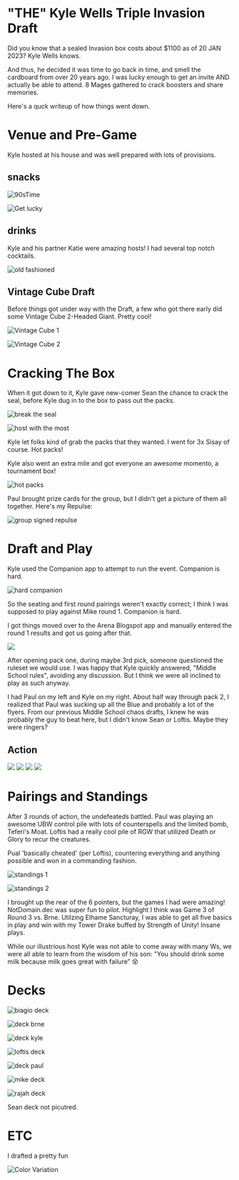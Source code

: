 # "THE" Kyle Wells Triple Invasion Draft

Did you know that a sealed Invasion box costs about $1100 as of 20 JAN 2023? Kyle Wells knows. 

And thus, he decided it was time to go back in time, and smell the cardboard from over 20 years ago. I was lucky enough to get an invite AND actually be able to attend. 8 Mages gathered to crack boosters and share memories.

Here's a quck writeup of how things went down.

# Venue and Pre-Game

Kyle hosted at his house and was well prepared with lots of provisions.

## snacks
![90sTime](../../../assets/images/2023/02/19/90sTime.jpg)

![Get lucky](../../../assets/images/2023/02/19/getLucky.jpg)


## drinks

Kyle and his partner Katie were amazing hosts! I had several top notch cocktails. 

![old fashioned](../../../assets/images/2023/02/19/host-oldfashioned.jpg)

## Vintage Cube Draft

Before things got under way with the Draft, a few who got there early did some Vintage Cube 2-Headed Giant. Pretty cool!

![Vintage Cube 1](../../../assets/images/2023/02/19/vintageCubeDraft-1.jpg)

![Vintage Cube 2](../../../assets/images/2023/02/19/vintageCubeDraft-2.jpg)

# Cracking The Box

When it got down to it, Kyle gave new-comer Sean the chance to crack the seal, before Kyle dug in to the box to pass out the packs.

![break the seal](../../../assets/images/2023/02/19/break-the-seal-1.jpg)

![host with the most](../../../assets/images/2023/02/19/hostwiththemost.jpg)

Kyle let folks kind of grab the packs that they wanted. I went for 3x Sisay of course. Hot packs!

Kyle also went an extra mile and got everyone an awesome momento, a tournament box!

![hot packs](../../../assets/images/2023/02/19/hotpacks.jpg)

Paul brought prize cards for the group, but I didn't get a picture of them all together. Here's my Repulse:

![group signed repulse](../../../assets/images/2023/02/19/repulse.jpg)

# Draft and Play

Kyle used the Companion app to attempt to run the event. Companion is hard.

![hard companion](../../../assets/images/2023/02/19/companion-is-hard.jpg)

So the seating and first round pairings weren't exactly correct; I think I was supposed to play against Mike round 1. Companion is hard. 

I got things moved over to the Arena Blogspot app and manually entered the round 1 results and got us going after that. 

![](../../../assets/images/2023/02/19/Round1-Fight.jpg)

After opening pack one, during maybe 3rd pick, someone questioned the ruleset we would use. I was happy that Kyle quickly answered, "Middle School rules", avoiding any discussion. But I think we were all inclined to play as such anyway. 

I had Paul on my left and Kyle on my right. About half way through pack 2, I realized that Paul was sucking up all the Blue and probably a lot of the flyers. From our previous Middle School chaos drafts, I knew he was probably the guy to beat here, but I didn't know Sean or Loftis. Maybe they were ringers?

## Action

![](../../../assets/images/2023/02/19/rd1-action1.jpg)
![](../../../assets/images/2023/02/19/rd1-action2.jpg)
![](../../../assets/images/2023/02/19/rd2-action1.jpg)
![](../../../assets/images/2023/02/19/rd2-action2.jpg)


# Pairings and Standings

After 3 rounds of action, the undefeateds battled. Paul was playing an awesome UBW control pile with lots of counterspells and the limited bomb, Teferi's Moat. Loftis had a really cool pile of RGW that utilized Death or Glory to recur the creatures.

Pual 'basically cheated' (per Loftis), countering everything and anything possible and won in a commanding fashion.

![standings 1](../../../assets/images/2023/02/19/standings-1.png)

![standings 2](../../../assets/images/2023/02/19/standsing-2.jpg)

I brought up the rear of the 6 pointers, but the games I had were amazing! NotDomain.dec was super fun to pilot. Highlight I think was Game 3 of Round 3 vs. Brne. Utilzing Elhame Sancturay, I was able to get all five basics in play and win with my Tower Drake buffed by Strength of Unity! Insane plays.

While our illustrious host Kyle was not able to come away with many Ws, we were all able to learn from the wisdom of his son: "You should drink some milk because milk goes great with failure” 😵

# Decks

![biagio deck](../../../assets/images/2023/02/19/deck-biagio.jpg)

![deck brne](../../../assets/images/2023/02/19/deck-brne.jpg)

![deck kyle](../../../assets/images/2023/02/19/deck-kyle.jpg)

![loftis deck](../../../assets/images/2023/02/19/deck-loftis.jpg)

![deck paul](../../../assets/images/2023/02/19/deck-paul.jpg)

![mike deck](../../../assets/images/2023/02/19/deck-mike.jpg)

![rajah deck](../../../assets/images/2023/02/19/deck-rajah.jpg)

Sean deck not picutred.

# ETC

I drafted a pretty fun 

![Color Variation](../../../assets/images/2023/02/19/etc-colorVariation-dismantaling-blow.jpg)
